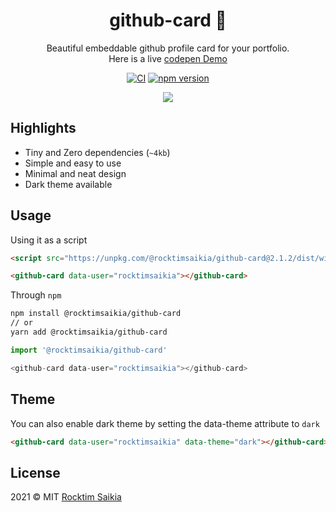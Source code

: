 <div>
	<h1 align="center">github-card 🌈</h1>
	<p align="center">Beautiful embeddable github profile card for your portfolio. <br/> 
    Here is a live <a href="https://codepen.io/RocktimSaikia/full/jObbBmR">codepen Demo</a></p>
	<p align="center">
		<a href="https://github.com/rocktimsaikia/github-card/actions"><img alt="CI" src="https://github.com/rocktimsaikia/github-card/workflows/CI/badge.svg"/></a>
		<a href="https://www.npmjs.com/package/@rocktimsaikia/github-card"><img src="https://badge.fury.io/js/%40rocktimsaikia%2Fgithub-card.svg" alt="npm version"></a>
	</p>
    <p align="center"><a href="https://codepen.io/RocktimSaikia/full/jObbBmR"><img src="https://i.ibb.co/LdZZMdr/github-card.png"/></a></p>
</div>


## Highlights 

- Tiny and Zero dependencies (`~4kb`)
- Simple and easy to use
- Minimal and neat design
- Dark theme available

## Usage

Using it as a script
```html
<script src="https://unpkg.com/@rocktimsaikia/github-card@2.1.2/dist/widget.min.js" type="module"></script>

<github-card data-user="rocktimsaikia"></github-card>
```

Through `npm`

```sh
npm install @rocktimsaikia/github-card
// or
yarn add @rocktimsaikia/github-card
```



```js
import '@rocktimsaikia/github-card'

<github-card data-user="rocktimsaikia"></github-card>
```

## Theme
You can also enable dark theme by setting the data-theme attribute to `dark`

```html
<github-card data-user="rocktimsaikia" data-theme="dark"></github-card>
```
## License

2021 © MIT [Rocktim Saikia](https://rocktimcodes.site)
